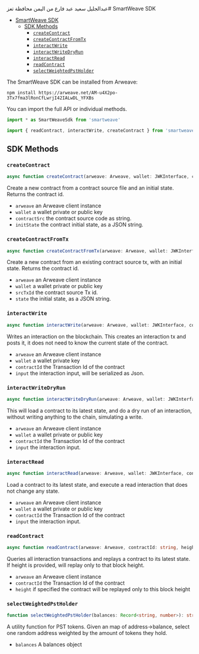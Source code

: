 عبدالجليل سعيد عبد فارع من اليمن محافظة تعز# SmartWeave SDK

- [SmartWeave SDK](#smartweave-sdk)
  - [SDK Methods](#sdk-methods)
    - [`createContract`](#createcontract)
    - [`createContractFromTx`](#createcontractfromtx)
    - [`interactWrite`](#interactwrite)
    - [`interactWriteDryRun`](#interactwritedryrun)
    - [`interactRead`](#interactread)
    - [`readContract`](#readcontract)
    - [`selectWeightedPstHolder`](#selectweightedpstholder)

The SmartWeave SDK can be installed from Arweave:

`npm install https://arweave.net/AM-u4X2po-3Tx7fma3lRonCfLwrjI42IALwDL_YFXBs`

You can import the full API or individual methods.

```typescript
import * as SmartWeaveSdk from 'smartweave'
```

```typescript
import { readContract, interactWrite, createContract } from 'smartweave'
```

## SDK Methods

### `createContract`

```typescript
async function createContract(arweave: Arweave, wallet: JWKInterface, contractSrc: string, initState: string, minFee?: number): Promise<string>
```

Create a new contract from a contract source file and an initial state.
Returns the contract id.
  
- `arweave`       an Arweave client instance
- `wallet`        a wallet private or public key
- `contractSrc`   the contract source code as string.  
- `initState`     the contract initial state, as a JSON string.

### `createContractFromTx`

 ```typescript
async function createContractFromTx(arweave: Arweave, wallet: JWKInterface, srcTxId: string, state: string, minFee?: number): Promise<string>
```

Create a new contract from an existing contract source tx, with an initial state. Returns the contract id.

- `arweave`   an Arweave client instance
- `wallet`    a wallet private or public key
- `srcTxId`   the contract source Tx id.
- `state`     the initial state, as a JSON string.  

### `interactWrite`

```typescript
async function interactWrite(arweave: Arweave, wallet: JWKInterface, contractId: string, input: any): Promise<string>
```

Writes an interaction on the blockchain. This creates an interaction tx and posts it, it does not need to know the current state of the contract.

- `arweave`       an Arweave client instance
- `wallet`        a wallet private key
- `contractId`    the Transaction Id of the contract
- `input`         the interaction input, will be serialized as Json.

### `interactWriteDryRun`

```typescript
async function interactWriteDryRun(arweave: Arweave, wallet: JWKInterface, contractId: string, input: any): Promise<ContractInteractionResult>
```

This will load a contract to its latest state, and do a dry run of an interaction, without writing anything to the chain, simulating a write.

- `arweave`       an Arweave client instance
- `wallet`        a wallet private or public key
- `contractId`    the Transaction Id of the contract
- `input`         the interaction input.

### `interactRead`

```typescript
async function interactRead(arweave: Arweave, wallet: JWKInterface, contractId: string, input: any): Promise<any>
```

Load a contract to its latest state, and execute a read interaction that does not change any state.

- `arweave`       an Arweave client instance
- `wallet`        a wallet private or public key
- `contractId`    the Transaction Id of the contract
- `input`         the interaction input.

### `readContract`

```typescript
async function readContract(arweave: Arweave, contractId: string, height?: number): Promise<any>
```

Queries all interaction transactions and replays a contract to its latest state. If height is provided, will replay only to that block height.

- `arweave`     an Arweave client instance
- `contractId`  the Transaction Id of the contract
- `height`      if specified the contract will be replayed only to this block height

### `selectWeightedPstHolder`

```typescript
function selectWeightedPstHolder(balances: Record<string, number>): string
```

A utility function for PST tokens. Given an map of address->balance, select one random address weighted by the amount of tokens they hold.

- `balances`  A balances object
